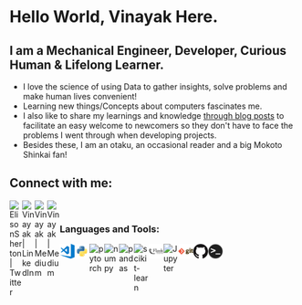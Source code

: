 # Hello World, Vinayak Here.

## I am a Mechanical Engineer, Developer, Curious Human & Lifelong Learner.

- I love the science of using Data to gather insights, solve problems and make human lives convenient!
- Learning new things/Concepts about computers fascinates me.
- I also like to share my learnings and knowledge [through blog posts](https://nayakvinayak95.medium.com/) to facilitate an easy welcome to newcomers so they don't have to face the problems I went through when developing projects.
- Besides these, I am an otaku, an occasional reader and a big Mokoto Shinkai fan!

## Connect with me:

[<img align="left" alt="ElisonSherton | Twitter" width="22px" src="https://cdn3.iconfinder.com/data/icons/social-media-circle/512/circle-twitter-512.png" />][twitter]
[<img align="left" alt="Vinayak | LinkedIn" width="22px" src="https://media-exp1.licdn.com/dms/image/C4D0BAQGyOWvr4W0Pow/company-logo_200_200/0/1590003577120?e=2159024400&v=beta&t=CtsDFVp0TAdwyg73A8F82MohzKpAQy-pUGA13atPG6A" />][linkedin]
[<img align="left" alt="Vinayak | Medium" width="22px" src="https://moddroid.com/wp-content/uploads/2020/08/Medium.png" />][medium]
[<img align="left" alt="Vinayak | Medium" width="22px" src="https://banner2.cleanpng.com/20180320/iee/kisspng-area-text-symbol-brand-computer-wallpaper-quora-5ab0b982e2b621.3292421215215312669286.jpg" />][quora]

<br />

### Languages and Tools:

<img align="left" alt="Visual Studio Code" width="26px" src="https://raw.githubusercontent.com/github/explore/80688e429a7d4ef2fca1e82350fe8e3517d3494d/topics/visual-studio-code/visual-studio-code.png" />
<img align="left" alt="Git" width="26px" src="https://raw.githubusercontent.com/github/explore/80688e429a7d4ef2fca1e82350fe8e3517d3494d/topics/python/python.png" />
<img align="left" alt="pytorch" width="26px" src="https://pbs.twimg.com/profile_images/1306686545974362113/JYq2LGIA_400x400.jpg" />
<img align="left" alt="numpy" width="26px" src="https://numpy.org/images/logos/numpy.svg" />
<img align="left" alt="pandas" width="26px" src="https://pandas.pydata.org/static/img/pandas_white.svg" />
<img align="left" alt="scikit-learn" width="26px" src="https://scikit-learn.org/stable/_static/scikit-learn-logo-small.png" />
<img align="left" alt="Flask" width="26px" src="https://raw.githubusercontent.com/github/explore/80688e429a7d4ef2fca1e82350fe8e3517d3494d/topics/flask/flask.png" />
<img align="left" alt="Jupyter" width="26px" src="https://cdn.jsdelivr.net/npm/simple-icons@3.13.0/icons/jupyter.svg" />
<img align="left" alt="Git" width="26px" src="https://raw.githubusercontent.com/github/explore/80688e429a7d4ef2fca1e82350fe8e3517d3494d/topics/git/git.png" />
<img align="left" alt="GitHub" width="26px" src="https://raw.githubusercontent.com/github/explore/78df643247d429f6cc873026c0622819ad797942/topics/github/github.png" />
<img align="left" alt="Terminal" width="26px" src="https://raw.githubusercontent.com/github/explore/80688e429a7d4ef2fca1e82350fe8e3517d3494d/topics/terminal/terminal.png" />


<br />
<br />




[twitter]: https://twitter.com/ElisonSherton
[linkedin]: https://www.linkedin.com/in/vinayak-nayak-a6005b162/
[medium]: https://nayakvinayak95.medium.com/
[quora]: https://www.quora.com/profile/Vinayak-Nayak-6
